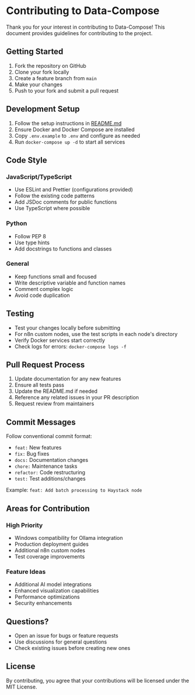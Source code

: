 # Contributing to Data-Compose

Thank you for your interest in contributing to Data-Compose! This document provides guidelines for contributing to the project.

## Getting Started

1. Fork the repository on GitHub
2. Clone your fork locally
3. Create a feature branch from `main`
4. Make your changes
5. Push to your fork and submit a pull request

## Development Setup

1. Follow the setup instructions in [README.md](README.md)
2. Ensure Docker and Docker Compose are installed
3. Copy `.env.example` to `.env` and configure as needed
4. Run `docker-compose up -d` to start all services

## Code Style

### JavaScript/TypeScript
- Use ESLint and Prettier (configurations provided)
- Follow the existing code patterns
- Add JSDoc comments for public functions
- Use TypeScript where possible

### Python
- Follow PEP 8
- Use type hints
- Add docstrings to functions and classes

### General
- Keep functions small and focused
- Write descriptive variable and function names
- Comment complex logic
- Avoid code duplication

## Testing

- Test your changes locally before submitting
- For n8n custom nodes, use the test scripts in each node's directory
- Verify Docker services start correctly
- Check logs for errors: `docker-compose logs -f`

## Pull Request Process

1. Update documentation for any new features
2. Ensure all tests pass
3. Update the README.md if needed
4. Reference any related issues in your PR description
5. Request review from maintainers

## Commit Messages

Follow conventional commit format:
- `feat:` New features
- `fix:` Bug fixes
- `docs:` Documentation changes
- `chore:` Maintenance tasks
- `refactor:` Code restructuring
- `test:` Test additions/changes

Example: `feat: Add batch processing to Haystack node`

## Areas for Contribution

### High Priority
- Windows compatibility for Ollama integration
- Production deployment guides
- Additional n8n custom nodes
- Test coverage improvements

### Feature Ideas
- Additional AI model integrations
- Enhanced visualization capabilities
- Performance optimizations
- Security enhancements

## Questions?

- Open an issue for bugs or feature requests
- Use discussions for general questions
- Check existing issues before creating new ones

## License

By contributing, you agree that your contributions will be licensed under the MIT License.